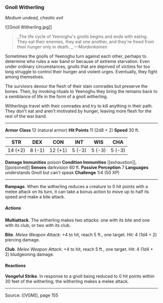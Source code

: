 ### Gnoll Witherling
_Medium undead, chaotic evil_

![[Gnoll Witherling.jpg]]

> _The life cycle of Yeenoghu's gnolls begins and ends with eating. They eat their enemies, they eat one another, and they're freed from their hunger only in death.
_
> _—Mordenkainen_

Sometimes the gnolls of Yeenoghu turn against each other, perhaps to determine who rules a war band or because of extreme starvation. Even under ordinary circumstances, gnolls that are deprived of victims for too long struggle to control their hunger and violent urges. Eventually, they fight among themselves.

The survivors devour the flesh of their slain comrades but preserve the bones. Then, by invoking rituals to Yeenoghu they bring the remains back to a semblance of life in the form of a gnoll witherling.

Witherlings travel with their comrades and try to kill anything in their path. They don't eat and aren't motivated by hunger, leaving more flesh for the rest of the war band.



---

**Armor Class** 12 (natural armor)
**Hit Points** 11 (2d8 + 2)
**Speed** 30 ft.

| STR     | DEX     | CON     | INT     | WIS     | CHA     |
|---------|---------|---------|---------|---------|---------|
| 14 (+2) | 8 (-1) | 12 (+1) | 5 (-3) | 5 (-3) | 5 (-3) |

**Damage Immunities** poison
**Condition Immunities** [[exhaustion]], [[poisoned]]
**Senses** darkvision 60 ft.
**Passive Perception** 7
**Languages** understands Gnoll but can't speak
**Challenge** 1/4 (50 XP)

---

**Rampage**. When the witherling reduces a creature to 0 hit points with a melee attack on its turn, it can take a bonus action to move up to half its speed and make a bite attack.

##### Actions
**Multiattack**. The witherling makes two attacks: one with its bite and one with its club, or two with its club.

**Bite**. _Melee Weapon Attack:_ +4 to hit, reach 5 ft., one target. Hit: 4 (1d4 + 2) piercing damage.

**Club**. _Melee Weapon Attack:_ +4 to hit, reach 5 ft., one target. Hit: 4 (1d4 + 2) bludgeoning damage.

#### Reactions
**Vengeful Strike**. In response to a gnoll being reduced to 0 hit points within 30 feet of the witherling, the witherling makes a melee attack.


---

Source: [[VGM]], page 155